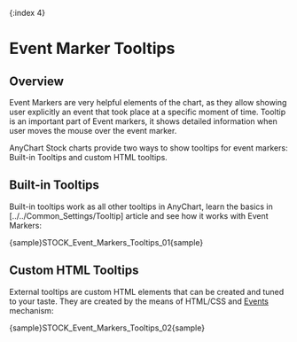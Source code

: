 {:index 4}

# Event Marker Tooltips

## Overview

Event Markers are very helpful elements of the chart, as they allow showing user explicitly an event that took place at a specific moment of time. Tooltip is an important part of Event markers, it shows detailed information when user moves the mouse over the event marker.

AnyChart Stock charts provide two ways to show tooltips for event markers: Built-in Tooltips and custom HTML tooltips.

## Built-in Tooltips

Built-in tooltips work as all other tooltips in AnyChart, learn the basics in [../../Common_Settings/Tooltip] article and see how it works with Event Markers:

{sample}STOCK\_Event\_Markers\_Tooltips\_01{sample}

## Custom HTML Tooltips

External tooltips are custom HTML elements that can be created and tuned to your taste. They are created by the means of HTML/CSS and [Events](Events) mechanism:

{sample}STOCK\_Event\_Markers\_Tooltips\_02{sample}
